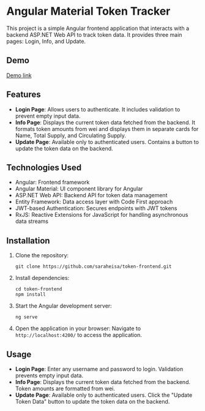 # Angular Material Token Tracker

This project is a simple Angular frontend application that interacts with a backend ASP.NET Web API to track token data. It provides three main pages: Login, Info, and Update.

## Demo
[Demo link](https://master--helpful-sunburst-4fbe90.netlify.app)

## Features

- **Login Page**: Allows users to authenticate. It includes validation to prevent empty input data.
- **Info Page**: Displays the current token data fetched from the backend. It formats token amounts from wei and displays them in separate cards for Name, Total Supply, and Circulating Supply.
- **Update Page**: Available only to authenticated users. Contains a button to update the token data on the backend.

## Technologies Used

- Angular: Frontend framework
- Angular Material: UI component library for Angular
- ASP.NET Web API: Backend API for token data management
- Entity Framework: Data access layer with Code First approach
- JWT-based Authentication: Secures endpoints with JWT tokens
- RxJS: Reactive Extensions for JavaScript for handling asynchronous data streams

## Installation

1. Clone the repository:
      ```
   git clone https://github.com/saraheisa/token-frontend.git
      ```

3. Install dependencies:
   ```
   cd token-frontend
   npm install
   ```

4. Start the Angular development server:
   ```
   ng serve
   ```

6. Open the application in your browser:
   Navigate to `http://localhost:4200/` to access the application.

## Usage

- **Login Page**: Enter any username and password to login. Validation prevents empty input data.
- **Info Page**: Displays the current token data fetched from the backend. Token amounts are formatted from wei.
- **Update Page**: Available only to authenticated users. Click the "Update Token Data" button to update the token data on the backend.

